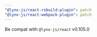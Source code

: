 ```yaml
---
"@lynx-js/react-rsbuild-plugin": patch
"@lynx-js/react-webpack-plugin": patch
---
```


Be compat with `@lynx-js/react` v0.105.0
